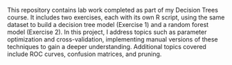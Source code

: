 This repository contains lab work completed as part of my Decision Trees course. It includes two exercises, each with its own R script, using the same dataset to build a decision tree model (Exercise 1) and a random forest model (Exercise 2).
In this project, I address topics such as parameter optimization and cross-validation, implementing manual versions of these techniques to gain a deeper understanding. Additional topics covered include ROC curves, confusion matrices, and pruning.
